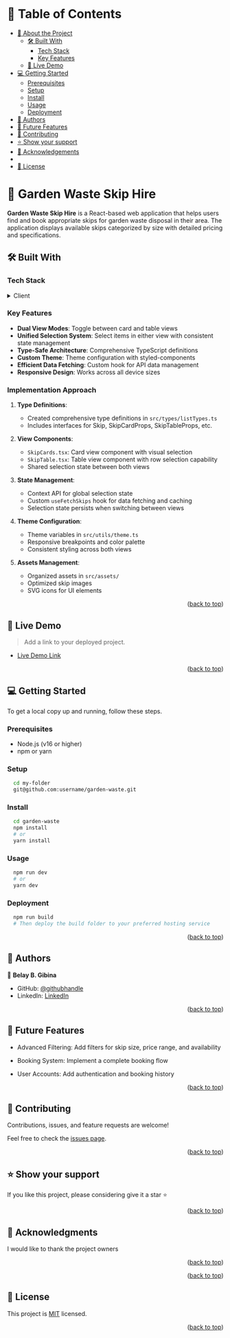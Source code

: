 <a name="readme-top"></a>

<div align="center">

</div>

<!-- TABLE OF CONTENTS -->

# 📗 Table of Contents

- [📖 About the Project](#about-project)
  - [🛠 Built With](#built-with)
    - [Tech Stack](#tech-stack)
    - [Key Features](#key-features)
  - [🚀 Live Demo](#live-demo)
- [💻 Getting Started](#getting-started)
  - [Prerequisites](#prerequisites)
  - [Setup](#setup)
  - [Install](#install)
  - [Usage](#usage)
  - [Deployment](#deployment)
- [👥 Authors](#authors)
- [🔭 Future Features](#future-features)
- [🤝 Contributing](#contributing)
- [⭐️ Show your support](#support)
- [🙏 Acknowledgements](#acknowledgements)
- 
- [📝 License](#license)

<!-- PROJECT DESCRIPTION -->

# 📖 Garden Waste Skip Hire <a name="about-project"></a>

**Garden Waste Skip Hire** is a React-based web application that helps users find and book appropriate skips for garden waste disposal in their area. The application displays available skips categorized by size with detailed pricing and specifications.

## 🛠 Built With <a name="built-with"></a>

### Tech Stack <a name="tech-stack"></a>


<details>
  <summary>Client</summary>
  <ul>
    <li><a href="https://reactjs.org/">React.js</a></li>
    <li><a href="https://www.typescriptlang.org/">TypeScript</a></li>
    <li><a href="https://ant.design/">Ant Design</a></li>
    <li><a href="https://react-icons.github.io/react-icons/">React Icons</a></li>
  </ul>

</details>
<!-- Features -->

### Key Features <a name="key-features"></a>

- **Dual View Modes**: Toggle between card and table views
- **Unified Selection System**: Select items in either view with consistent state management
- **Type-Safe Architecture**: Comprehensive TypeScript definitions
- **Custom Theme**: Theme configuration with styled-components
- **Efficient Data Fetching**: Custom hook for API data management
- **Responsive Design**: Works across all device sizes

### Implementation Approach <a name="implementation-approach"></a>

1. **Type Definitions**:
   - Created comprehensive type definitions in `src/types/listTypes.ts`
   - Includes interfaces for Skip, SkipCardProps, SkipTableProps, etc.

2. **View Components**:
   - `SkipCards.tsx`: Card view component with visual selection
   - `SkipTable.tsx`: Table view component with row selection capability
   - Shared selection state between both views

3. **State Management**:
   - Context API for global selection state
   - Custom `useFetchSkips` hook for data fetching and caching
   - Selection state persists when switching between views

4. **Theme Configuration**:
   - Theme variables in `src/utils/theme.ts`
   - Responsive breakpoints and color palette
   - Consistent styling across both views

5. **Assets Management**:
   - Organized assets in `src/assets/`
   - Optimized skip images
   - SVG icons for UI elements


<p align="right">(<a href="#readme-top">back to top</a>)</p>

<!-- LIVE DEMO -->

## 🚀 Live Demo <a name="live-demo"></a>

> Add a link to your deployed project.

- [Live Demo Link](https://deluxe-khapse-cefae7.netlify.app/)

<p align="right">(<a href="#readme-top">back to top</a>)</p>

<!-- GETTING STARTED -->

## 💻 Getting Started <a name="getting-started"></a>

To get a local copy up and running, follow these steps.

### Prerequisites

- Node.js (v16 or higher)
- npm or yarn


### Setup


```sh
  cd my-folder
  git@github.com:username/garden-waste.git

```

### Install

```sh
  cd garden-waste
  npm install
  # or
  yarn install
```

### Usage


```sh
  npm run dev
  # or
  yarn dev
```

### Deployment

```sh
  npm run build
  # Then deploy the build folder to your preferred hosting service
```


<p align="right">(<a href="#readme-top">back to top</a>)</p>

<!-- AUTHORS -->

## 👥 Authors <a name="authors"></a>

👤 **Belay B. Gibina**

- GitHub: [@githubhandle](https://github.com/belaymit)
- LinkedIn: [LinkedIn](https://www.linkedin.com/in/belay-bgwa/)


<p align="right">(<a href="#readme-top">back to top</a>)</p>

<!-- FUTURE FEATURES -->

## 🔭 Future Features <a name="future-features"></a>

- Advanced Filtering: Add filters for skip size, price range, and availability

- Booking System: Implement a complete booking flow

- User Accounts: Add authentication and booking history
<p align="right">(<a href="#readme-top">back to top</a>)</p>

<!-- CONTRIBUTING -->

## 🤝 Contributing <a name="contributing"></a>

Contributions, issues, and feature requests are welcome!

Feel free to check the [issues page](https://github.com/belaymit/garden-waste/issues).

<p align="right">(<a href="#readme-top">back to top</a>)</p>

<!-- SUPPORT -->

## ⭐️ Show your support <a name="support"></a>

If you like this project, please considering give it a star ⭐️

<p align="right">(<a href="#readme-top">back to top</a>)</p>

<!-- ACKNOWLEDGEMENTS -->

## 🙏 Acknowledgments <a name="acknowledgements"></a>

I would like to thank the project owners

<p align="right">(<a href="#readme-top">back to top</a>)</p>


<p align="right">(<a href="#readme-top">back to top</a>)</p>

<!-- LICENSE -->

## 📝 License <a name="license"></a>

This project is [MIT](./MIT.md) licensed.


<p align="right">(<a href="#readme-top">back to top</a>)</p>
